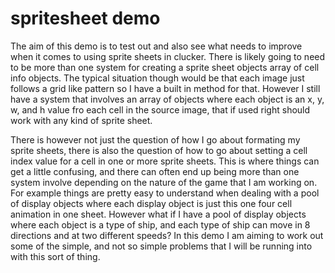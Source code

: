 # spritesheet demo

The aim of this demo is to test out and also see what needs to improve when it comes to using sprite sheets in clucker. There is likely going to need to be more than one system for creating a sprite sheet objects array of cell info objects. The typical situation though would be that each image just follows a grid like pattern so I have a built in method for that. However I still have a system that involves an array of objects where each object is an x, y, w, and h value fro each cell in the source image, that if used right should work with any kind of sprite sheet.

There is however not just the question of how I go about formating my sprite sheets, there is also the question of how to go about setting a cell index value for a cell in one or more sprite sheets. This is where things can get a little confusing, and there can often end up being more than one system involve depending on the nature of the game that I am working on. For example things are pretty easy to understand when dealing with a pool of display objects where each display object is just this one four cell animation in one sheet. However what if I have a pool of display objects where each object is a type of ship, and each type of ship can move in 8 directions and at two different speeds? In this demo I am aiming to work out some of the simple, and not so simple problems that I will be running into with this sort of thing.
